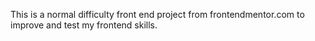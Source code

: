 This is a normal difficulty front end project from frontendmentor.com to improve and test my frontend skills.